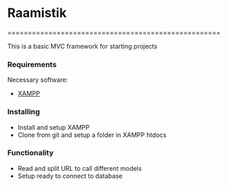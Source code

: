 # Raamistik
====================================================

This is a basic MVC framework for starting projects

### Requirements

Necessary software:

* [XAMPP](https://www.apachefriends.org/index.html)

### Installing

* Install and setup XAMPP
* Clone from git and setup a folder in XAMPP htdocs

### Functionality

* Read and split URL to call different models
* Setup ready to connect to database
